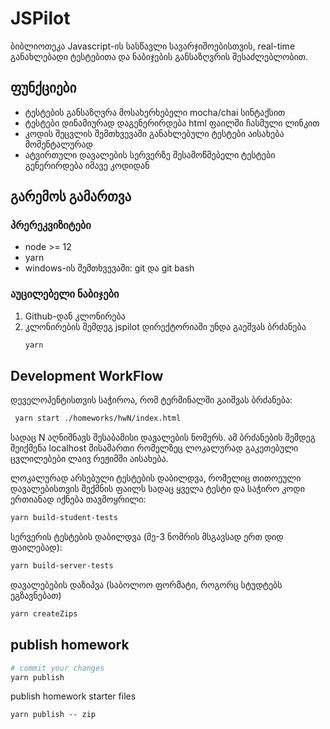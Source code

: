# JSPilot
ბიბლიოთეკა Javascript-ის სასწავლი სავარჯიშოებისთვის, real-time განახლებადი ტესტებითა და ნაბიჯების განსაზღვრის შესაძლებლობით. 

## ფუნქციები
- ტესტების განსაზღვრა მოსახერხებელი mocha/chai სინტაქსით
- ტესტები დინამიურად დაგენერირდება html ფაილში ჩასმული ლინკით
- კოდის შეცვლის შემთხვევაში განახლებული ტესტები აისახება მომენტალურად
- ატვირთული დავალების სერვერზე შესამოწმებელი ტესტები გენერირდება იმავე კოდიდან


## გარემოს გამართვა
### პრერეკვიზიტები
- node >= 12
- yarn
- windows-ის შემთხვევაში: git და git bash


### აუცილებელი ნაბიჯები
1. Github-დან კლონირება
2. კლონირების შემდეგ jspilot დირექტორიაში უნდა გაეშვას ბრძანება
    ```sh
    yarn
    ```

## Development WorkFlow
დეველოპენტისთვის საჭიროა, რომ ტერმინალში გაიშვას ბრძანება:
   ```sh
    yarn start ./homeworks/hwN/index.html
   ```
   სადაც N აღნიშნავს შესაბამისი დავალების ნომერს. ამ ბრძანების შემდეგ შეიქმენა localhost მისამართი რომელზეც ლოკალურად გაკეთებული ცვლილებები ლაივ რეჟიმში აისახება.


ლოკალურად არსებული ტესტების დაბილდვა, რომელიც თითოეული დავალებისთვის შექმნის ფაილს სადაც ყველა ტესტი და საჭირო კოდი ერთიანად იქნება თავმოყრილი:
   ```sh
   yarn build-student-tests
   ```
სერვერის ტესტების დაბილდვა (მე-3 ნომრის მსგავსად ერთ დიდ ფაილებად):
   ```sh
   yarn build-server-tests
   ```
დავალებების დაზიპვა (საბოლოო ფორმატი, როგორც სტუდტებს ეგზავნებათ)
   ```sh
   yarn createZips
   ```

## publish homework
```sh
# commit your changes
yarn publish
```

publish homework starter files
```
yarn publish -- zip
```

